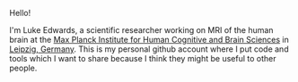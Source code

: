 Hello!

I'm Luke Edwards, a scientific researcher working on MRI of the human brain at the [Max Planck Institute for Human Cognitive and Brain Sciences](https://www.cbs.mpg.de/de) in [Leipzig, Germany](https://en.wikipedia.org/wiki/Leipzig).
This is my personal github account where I put code and tools which I want to share because I think they might be useful to other people.

<!--
**lukeje/lukeje** is a ✨ _special_ ✨ repository because its `README.md` (this file) appears on your GitHub profile.

Here are some ideas to get you started:

- 🔭 I’m currently working on ...
- 🌱 I’m currently learning ...
- 👯 I’m looking to collaborate on ...
- 🤔 I’m looking for help with ...
- 💬 Ask me about ...
- 📫 How to reach me: ...
- 😄 Pronouns: ...
- ⚡ Fun fact: ...
-->
